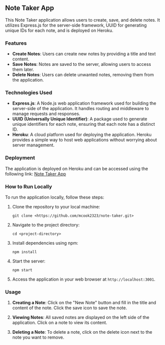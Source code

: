 ## Note Taker App

This Note Taker application allows users to create, save, and delete notes. It utilizes Express.js for the server-side framework, UUID for generating unique IDs for each note, and is deployed on Heroku.

### Features

- **Create Notes**: Users can create new notes by providing a title and text content.
- **Save Notes**: Notes are saved to the server, allowing users to access them later.
- **Delete Notes**: Users can delete unwanted notes, removing them from the application.

### Technologies Used

- **Express.js**: A Node.js web application framework used for building the server-side of the application. It handles routing and middleware to manage requests and responses.
- **UUID (Universally Unique Identifier)**: A package used to generate unique identifiers for each note, ensuring that each note has a distinct ID.
- **Heroku**: A cloud platform used for deploying the application. Heroku provides a simple way to host web applications without worrying about server management.

### Deployment

The application is deployed on Heroku and can be accessed using the following link: [Note Taker App](https://note-taker23-de0287693503.herokuapp.com/)

### How to Run Locally

To run the application locally, follow these steps:

1. Clone the repository to your local machine:

   ```
   git clone <https://github.com/mcook2323/note-taker.git>
   ```

2. Navigate to the project directory:

   ```
   cd <project-directory>
   ```

3. Install dependencies using npm:

   ```
   npm install
   ```

4. Start the server:

   ```
   npm start
   ```

5. Access the application in your web browser at `http://localhost:3001`.

### Usage

1. **Creating a Note**: Click on the "New Note" button and fill in the title and content of the note. Click the save icon to save the note.

2. **Viewing Notes**: All saved notes are displayed on the left side of the application. Click on a note to view its content.

3. **Deleting a Note**: To delete a note, click on the delete icon next to the note you want to remove.




